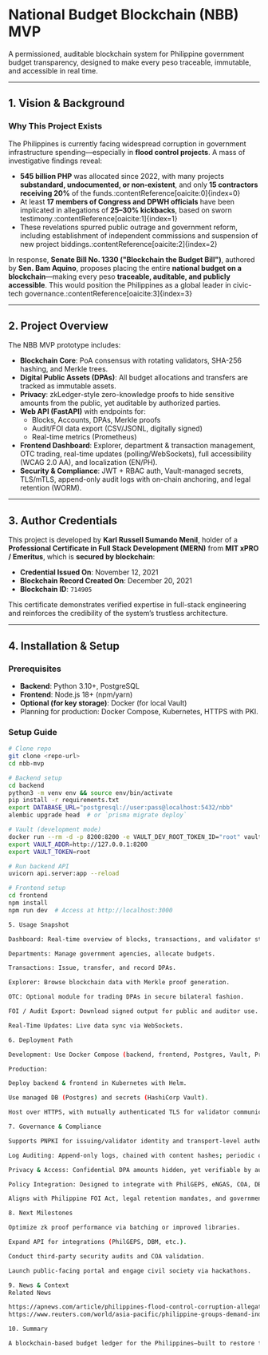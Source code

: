 # National Budget Blockchain (NBB) MVP

A permissioned, auditable blockchain system for Philippine government budget transparency, designed to make every peso traceable, immutable, and accessible in real time.

---

## 1.  Vision & Background

### Why This Project Exists

The Philippines is currently facing widespread corruption in government infrastructure spending—especially in **flood control projects**. A mass of investigative findings reveal:

- **545 billion PHP** was allocated since 2022, with many projects **substandard, undocumented, or non-existent**, and only **15 contractors receiving 20%** of the funds.:contentReference[oaicite:0]{index=0}  
- At least **17 members of Congress and DPWH officials** have been implicated in allegations of **25–30% kickbacks**, based on sworn testimony.:contentReference[oaicite:1]{index=1}  
- These revelations spurred public outrage and government reform, including establishment of independent commissions and suspension of new project biddings.:contentReference[oaicite:2]{index=2}

In response, **Senate Bill No. 1330 ("Blockchain the Budget Bill")**, authored by **Sen. Bam Aquino**, proposes placing the entire **national budget on a blockchain**—making every peso **traceable, auditable, and publicly accessible**. This would position the Philippines as a global leader in civic-tech governance.:contentReference[oaicite:3]{index=3}

---

## 2.  Project Overview

The NBB MVP prototype includes:

- **Blockchain Core**: PoA consensus with rotating validators, SHA-256 hashing, and Merkle trees.
- **Digital Public Assets (DPAs)**: All budget allocations and transfers are tracked as immutable assets.
- **Privacy**: zkLedger-style zero-knowledge proofs to hide sensitive amounts from the public, yet auditable by authorized parties.
- **Web API (FastAPI)** with endpoints for:
  - Blocks, Accounts, DPAs, Merkle proofs  
  - Audit/FOI data export (CSV/JSONL, digitally signed)  
  - Real-time metrics (Prometheus)
- **Frontend Dashboard**: Explorer, department & transaction management, OTC trading, real-time updates (polling/WebSockets), full accessibility (WCAG 2.0 AA), and localization (EN/PH).
- **Security & Compliance**: JWT + RBAC auth, Vault-managed secrets, TLS/mTLS, append-only audit logs with on-chain anchoring, and legal retention (WORM).

---

## 3.  Author Credentials

This project is developed by **Karl Russell Sumando Menil**, holder of a **Professional Certificate in Full Stack Development (MERN)** from **MIT xPRO / Emeritus**, which is **secured by blockchain**:

- **Credential Issued On**: November 12, 2021  
- **Blockchain Record Created On**: December 20, 2021  
- **Blockchain ID**: `714905`

This certificate demonstrates verified expertise in full-stack engineering and reinforces the credibility of the system’s trustless architecture.

---

## 4.  Installation & Setup

### Prerequisites

- **Backend**: Python 3.10+, PostgreSQL
- **Frontend**: Node.js 18+ (npm/yarn)
- **Optional (for key storage)**: Docker (for local Vault)
- Planning for production: Docker Compose, Kubernetes, HTTPS with PKI.

### Setup Guide

```bash
# Clone repo
git clone <repo-url>
cd nbb-mvp

# Backend setup
cd backend
python3 -m venv env && source env/bin/activate
pip install -r requirements.txt
export DATABASE_URL="postgresql://user:pass@localhost:5432/nbb"
alembic upgrade head  # or `prisma migrate deploy`

# Vault (development mode)
docker run --rm -d -p 8200:8200 -e VAULT_DEV_ROOT_TOKEN_ID="root" vault
export VAULT_ADDR=http://127.0.0.1:8200
export VAULT_TOKEN=root

# Run backend API
uvicorn api.server:app --reload

# Frontend setup
cd frontend
npm install
npm run dev  # Access at http://localhost:3000

5. Usage Snapshot

Dashboard: Real-time overview of blocks, transactions, and validator status.

Departments: Manage government agencies, allocate budgets.

Transactions: Issue, transfer, and record DPAs.

Explorer: Browse blockchain data with Merkle proof generation.

OTC: Optional module for trading DPAs in secure bilateral fashion.

FOI / Audit Export: Download signed output for public and auditor use.

Real-Time Updates: Live data sync via WebSockets.

6. Deployment Path

Development: Use Docker Compose (backend, frontend, Postgres, Vault, Prometheus, Grafana).

Production:

Deploy backend & frontend in Kubernetes with Helm.

Use managed DB (Postgres) and secrets (HashiCorp Vault).

Host over HTTPS, with mutually authenticated TLS for validator communications (using PNPKI where available).

7. Governance & Compliance

Supports PNPKI for issuing/validator identity and transport-level authentication.

Log Auditing: Append-only logs, chained with content hashes; periodic on-chain anchoring ensures tamper evidence.

Privacy & Access: Confidential DPA amounts hidden, yet verifiable by auditors via ZK proofs.

Policy Integration: Designed to integrate with PhilGEPS, eNGAS, COA, DBM, and system-of-record platforms.

Aligns with Philippine FOI Act, legal retention mandates, and government security standards.

8. Next Milestones

Optimize zk proof performance via batching or improved libraries.

Expand API for integrations (PhilGEPS, DBM, etc.).

Conduct third-party security audits and COA validation.

Launch public-facing portal and engage civil society via hackathons.

9. News & Context
Related News

https://apnews.com/article/philippines-flood-control-corruption-allegations-61deba5e59f9bc5fac1800a660591c35
https://www.reuters.com/world/asia-pacific/philippine-groups-demand-independent-investigation-excessive-corruption-2025-09-04/?utm_source=chatgpt.com

10. Summary

A blockchain-based budget ledger for the Philippines—built to restore trust, empower oversight, and ensure fiscal accountability. Citizens, auditors, and departments alike gain a secure, transparent, and auditable system—so every peso, every peso counts.
